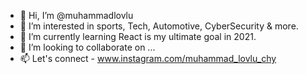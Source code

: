 - 👋 Hi, I’m @muhammadlovlu
- 👀 I’m interested in sports, Tech, Automotive, CyberSecurity & more.
- 🌱 I’m currently learning React is my ultimate goal in 2021.
- 💞️ I’m looking to collaborate on ...
- 📫 Let's connect - www.instagram.com/muhammad_lovlu_chy

<!---
muhammadlovlu/muhammadlovlu is a ✨ special ✨ repository because its `README.md` (this file) appears on your GitHub profile.
You can click the Preview link to take a look at your changes.
--->
